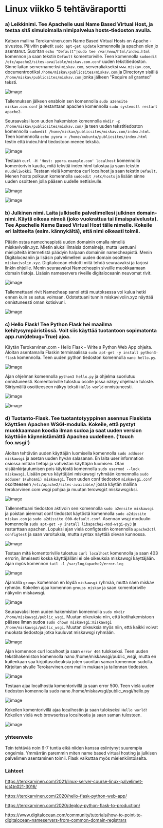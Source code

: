 # Linux viikko 5 tehtäväraportti

### a) Leikkinimi. Tee Apachelle uusi Name Based Virtual Host, ja testaa sitä simuloimalla nimipalvelua hosts-tiedoston avulla. 

Katson mallina Terokarvinen.com Name Based Virtual Hosts on Apache -sivustoa. Päivitin paketit `sudo apt-get update` komennolla ja apachen olen jo asentanut. Suoritan `echo "Default"|sudo tee /var/www/html/index.html` komennon ja saan tekstin `Default` komentoriville. Teen komennolla `sudoedit /etc/apache2/sites-available/miskav.com.conf` uuden tekstitiedoston. Sinne laitan servername:ksi `miskav.com`, serveraliakseksi `www.miskav.com`, documentrootiksi `/home/miskav/publicsites/miskav.com` ja Directoryn sisällä `/home/miskav/publicsites/miskav.com` jonka jälkeen "Require all granted" teksti.

![image](https://user-images.githubusercontent.com/78149945/134183966-5370fb5f-4109-484c-b77a-404dbc273392.png)

Tallennuksen jälkeen enabloin sen komennolla `sudo a2ensite miskav.com.conf` ja restarttaan apachen komennolla `sudo systemctl restart apache2`.

Seuraavaksi luon uuden hakemiston komennolla `mkdir -p /home/miskav/publicsites/miskav.com/` ja teen uuden tekstitiedoston komennolla `sudoedit /home/miskav/publicsites/miskav.com/index.html`. Teen komennolla `echo pyora > /home/xubuntu/publicsites/index.html` testin että index.html tiedostoon menee tekstiä. 

![image](https://user-images.githubusercontent.com/78149945/134189538-191e2367-f6bf-4430-b58e-297b2e8b865f.png)

Testaan `curl -H 'Host: pyora.example.com' localhost` komennolla komentorivin kautta, mitä tekstiä index.html tulostaa ja saan tekstin `nuudeliwokki`. Testaan vielä komentoa curl localhost ja saan tekstin `Default`. Menen hosts polkuun komennolla `sudoedit /etc/hosts` ja lisään sinne uuden osoitteen jolla pääsen uudelle nettisivulle.

![image](https://user-images.githubusercontent.com/78149945/134190969-cd5ef4da-d768-4053-9cf4-ff3c94582bf4.png)

![image](https://user-images.githubusercontent.com/78149945/134191061-3d781fa4-1408-40c2-b82c-7f973ae4007e.png)

### b) Julkinen nimi. Laita julkiselle palvelimellesi julkinen domain-nimi. Käytä oikeaa nimeä (joko vuokrattua tai ilmaispalvelusta). Tee Apachelle Name Based Virtual Host tälle nimelle. Kokeile eri laitteelta (esim. kännykältä), että nimi oikeasti toimii.

Päätin ostaa namecheapistä uuden domainin omalla nimellä miskavivolin.xyz. Mietin aluksi ilmaisia domaineja, mutta luettuani mielipiteitä internetistä päädyin halpaan domainiin namecheapistä. Menin Digitaloceaniin ja lisäsin palvelimelleni uuden domain osoitteen `miskavivolin.xyz`. Digitalocean ehdotti mitä tehdä seuraavaksi ja tarjosi linkin ohjeille. Menin seuraavaksi Namecheapin sivuille muokkaamaan domain tietoja. Lisäsin nameservers riveille digitaloceanin neuvomat rivit.

![image](https://user-images.githubusercontent.com/78149945/134464833-2f57c3fc-ba61-4efe-a365-1225a2cc95fe.png)

Tallennettuani rivit Namecheap sanoi että muutoksessa voi kulua hetki ennen kuin se astuu voimaan. Odotettuani tunnin miskavivolin.xyz näyttää onnistuneesti oman kotisivuni.

![image](https://user-images.githubusercontent.com/78149945/134474848-84246969-f7a8-4c9c-99bd-f8b517296b51.png)


### c) Hello Flask! Tee Python Flask hei maailma kehitysympäristössä. Voit siis käyttää tuotantoon sopimatonta app.run(debug=True) ajoa.

Käytän Terokarvinen.com - Hello Flask - Write a Python Web App ohjeita. Aloitan asentamalla Flaskin terminaalissa `sudo apt-get -y install python3-flask` komennolla. Teen uuden python tiedoston komennolla `nano hello.py`.

![image](https://user-images.githubusercontent.com/78149945/134471404-a07a1946-a287-4db9-bb38-62ba1affe88b.png)

Ajan ohjelman komennolla `python3 hello.py` ja ohjelma suoriutuu onnistuneesti. Komentoriville tulostuu osoite jossa näkyy ohjelman tuloste. Siirtymällä osoitteeseen näkyy teksti `Hello world` onnistuneesti.

![image](https://user-images.githubusercontent.com/78149945/134472028-d53f48df-76af-479a-9643-72ce5391b707.png)

![image](https://user-images.githubusercontent.com/78149945/134472109-ccd47dd1-c1e4-49ef-90b3-6e56ee3c6182.png)

### d) Tuotanto-Flask. Tee tuotantotyyppinen asennus Flaskista käyttäen Apachen WSGI-modulia. Kokeile, että pystyt muokkaamaan koodia ilman sudoa ja saat uuden version käyttöön käynnistämättä Apachea uudelleen. ('touch foo.wsgi')

Aloitan tehtävän uuden käyttäjän luomisella komennolla `sudo adduser miskawsgi` ja asetan uuden hyvän salasanan. En laita user information osiossa mitään tietoja ja vahvistan käyttäjän luomisen. Otan sisäänkirjautumisen pois käytöstä komennolla `sudo usermod --lock miskawsgi`. Lisään perus käyttäjäni miskawsgi ryhmään komennolla `sudo adduser $(whoami) miskawsgi`. Teen uuden conf tiedoston `miskawsgi.conf` osoitteeseen `/etc/apache2/sites-available/` jossa käytän mallina terokarvinen.com wsgi pohjaa ja muutan terowsgi:t miskawsgi:ksi.

![image](https://user-images.githubusercontent.com/78149945/134480299-09d78d4e-94d7-4e95-a110-a3f3b095feb1.png)

Tallennettuani tiedoston aktivoin sen komennolla `sudo a2ensite miskawsgi` ja poistan aiemmat conf tiedostot käytöstä komennolla `sudo a2dissite miskav.com` ja `sudo a2dissite 000-default.conf`. Asennan wsgi moduulin komennolla `sudo apt-get -y install libapache2-mod-wsgi-py3` ja restarttaan apachen. Lopuksi ajan vielä configtestin komennolla `apache2ctl configtest` ja saan varoituksia, mutta syntax näyttää olevan kunnossa.

![image](https://user-images.githubusercontent.com/78149945/134492628-0bac13e7-ec45-485b-85e9-843eefadc97c.png)

Testaan mitä komentoriville tulostuu `curl localhost` komennolla ja saan 403 errorin, ilmeisesti koska käyttäjälläni ei ole oikeuksia miskawsgi käyttäjään. Ajan myös komennon `tail -1 /var/log/apache2/error.log`

![image](https://user-images.githubusercontent.com/78149945/134493464-159fbec0-1635-4ca4-967c-23e2db5fdb0b.png)

Ajamalla `groups` komennon en löydä `miskawsgi` ryhmää, mutta näen miskav ryhmän. Kokeilen ajaa komennon `groups miskav` ja saan komentoriville näkyviin miskawsgi.

![image](https://user-images.githubusercontent.com/78149945/134494663-2094ee3c-142d-43e9-8ac0-5b41c10f49a9.png)

Seuraavaksi teen uuden hakemiston komennolla `sudo mkdir /home/miskawsgi/public_wsgi`. Muutan oikeuksia niin, että kotihakemistoon pääsee ilman sudoa `sudo chown miskawsgi:miskawsgi /home/miskawsgi/public_wsgi`. Muutan oikeuksia myös niin, että kaikki voivat muokata tiedostoja jotka kuuluvat miskawsgi ryhmään.

![image](https://user-images.githubusercontent.com/78149945/134495749-2c2d387e-fd42-4613-a582-c07874727985.png)

Ajan komennon curl localhost ja saan `error 404` tulokseksi. Teen uuden tekstihakemiston komennolla nano /home/miskawsgi/public_wsgi, mutta en kuitenkaan saa kirjoitusoikeuksia joten suoritan saman komennon sudolla. Kirjoitan sivulle Terokarvinen.com mallin mukaan ja tallennan tiedoston.

![image](https://user-images.githubusercontent.com/78149945/134497343-c51d3f01-96b4-405b-9b3d-cd23c0fbaeed.png)

Testaan ajaa localhostia komentorivillä ja saan error 500. Teen vielä uuden tiedoston komennolla sudo nano /home/miskawsgi/public_wsgi/hello.py

![image](https://user-images.githubusercontent.com/78149945/134498605-9ae2729e-0026-41e4-99b3-c21f9290bc6d.png)

Kokeilen komentorivillä ajaa localhostin ja saan tulokseksi `Hello world!` Kokeilen vielä web browserissa localhostia ja saan saman tulosteen.

![image](https://user-images.githubusercontent.com/78149945/134498827-a4173274-6686-4bce-911f-0068ee85a57c.png)

### yhteenveto

Tein tehtäviä noin 6-7 tuntia eikä niiden kanssa esiintynyt suurempia ongelmia. Ymmärrän paremmin miten name based virtual hosting ja julkisen palvelimen asentaminen toimii. Flask vaikuttaa myös mielenkiintoiselta.

### Lähteet

https://terokarvinen.com/2021/linux-server-course-linux-palvelimet-ict4tn021-3016/

https://terokarvinen.com/2020/hello-flask-python-web-app/

https://terokarvinen.com/2020/deploy-python-flask-to-production/

https://www.digitalocean.com/community/tutorials/how-to-point-to-digitalocean-nameservers-from-common-domain-registrars
